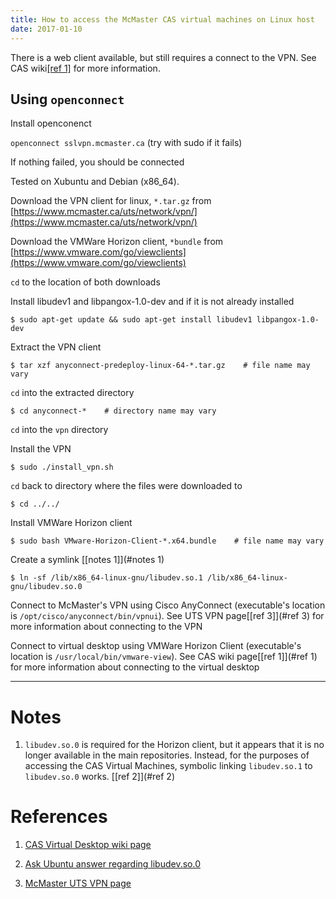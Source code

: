 ```yaml
---
title: How to access the McMaster CAS virtual machines on Linux host
date: 2017-01-10
---
```


<div class="note">
There is a web client available, but still requires a connect to the VPN. See
CAS wiki<a href="#ref 1">[ref 1]</a> for more information.
</div>

## Using `openconnect`

Install openconenct

`openconnect sslvpn.mcmaster.ca`
(try with sudo if it fails)

If nothing failed, you should be connected

Tested on Xubuntu and Debian (x86\_64).

Download the VPN client for linux, `*.tar.gz` from
[https://www.mcmaster.ca/uts/network/vpn/](https://www.mcmaster.ca/uts/network/vpn/)

Download the VMWare Horizon client, `*bundle` from
[https://www.vmware.com/go/viewclients](https://www.vmware.com/go/viewclients)

`cd` to the location of both downloads

Install libudev1 and libpangox-1.0-dev and if it is not already installed

    $ sudo apt-get update && sudo apt-get install libudev1 libpangox-1.0-dev

Extract the VPN client

    $ tar xzf anyconnect-predeploy-linux-64-*.tar.gz    # file name may vary

`cd` into the extracted directory

    $ cd anyconnect-*    # directory name may vary

`cd` into the `vpn` directory

Install the VPN

    $ sudo ./install_vpn.sh

`cd` back to directory where the files were downloaded to

    $ cd ../../

Install VMWare Horizon client

    $ sudo bash VMware-Horizon-Client-*.x64.bundle    # file name may vary

Create a symlink [[notes 1]](#notes 1)

    $ ln -sf /lib/x86_64-linux-gnu/libudev.so.1 /lib/x86_64-linux-gnu/libudev.so.0

Connect to McMaster's VPN using Cisco AnyConnect (executable's location is
`/opt/cisco/anyconnect/bin/vpnui`). See UTS VPN page[[ref 3]](#ref 3) for more
information about connecting to the VPN

Connect to virtual desktop using VMWare Horizon Client (executable's location is
`/usr/local/bin/vmware-view`). See CAS wiki page[[ref 1]](#ref 1) for more information
about connecting to the virtual desktop

---


Notes
=====
1. <a name="notes 1"></a>`libudev.so.0` is required for the Horizon client, but
it appears that it is no longer available in the main repositories. Instead, for the
purposes of accessing the CAS Virtual Machines, symbolic linking `libudev.so.1` to
`libudev.so.0` works. [[ref 2]](#ref 2)


References
==========
1. <a name="ref 1"></a>[CAS Virtual Desktop wiki page](http://www.cas.mcmaster.ca/support/index.php/Virtual_Desktop)

2. <a name="ref 2"></a>[Ask Ubuntu answer regarding libudev.so.0](http://askubuntu.com/a/288822)

3. <a name="ref 3"></a>[McMaster UTS VPN page](http://www.mcmaster.ca/uts/network/vpn/)
